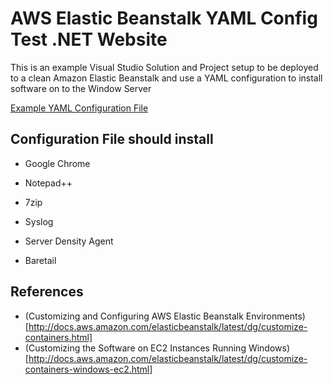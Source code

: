 # AWS Elastic Beanstalk YAML Config Test .NET Website

This is an example Visual Studio Solution and Project setup to be deployed to a clean Amazon Elastic Beanstalk and use a YAML configuration to install software on to the Window Server

[Example YAML Configuration File](AwsElasticBeanstalkConfigTestWebsite/AwsElasticBeanstalkConfigTestWebsite/.ebextensions/beanstalk-server.config)

## Configuration File should install

 - Google Chrome
 
 - Notepad++
 
 - 7zip
 
 - Syslog
 
 - Server Density Agent
 
 - Baretail
 
## References

 - (Customizing and Configuring AWS Elastic Beanstalk Environments)[http://docs.aws.amazon.com/elasticbeanstalk/latest/dg/customize-containers.html]
 - (Customizing the Software on EC2 Instances Running Windows)[http://docs.aws.amazon.com/elasticbeanstalk/latest/dg/customize-containers-windows-ec2.html]